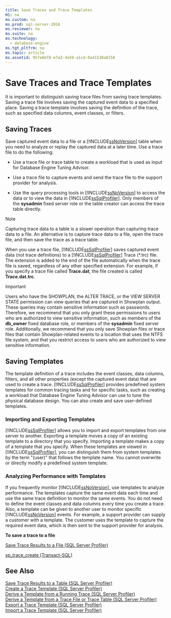 ```yaml
---
title: Save Traces and Trace Templates
H1: na
ms.custom: na
ms.prod: sql-server-2016
ms.reviewer: na
ms.suite: na
ms.technology: 
  - database-engine
ms.tgt_pltfrm: na
ms.topic: article
ms.assetid: 957e6bf8-e7a3-4a59-a1cd-0a41538a8158
---
```

# Save Traces and Trace Templates
  It is important to distinguish saving trace files from saving trace templates. Saving a trace file involves saving the captured event data to a specified place. Saving a trace template involves saving the definition of the trace, such as specified data columns, event classes, or filters.  
  
## Saving Traces  
 Save captured event data to a file or a [!INCLUDE[ssNoVersion](../../Token/Other/ssNoVersion_md.md)] table when you need to analyze or replay the captured data at a later time. Use a trace file to do the following:  
  
-   Use a trace file or trace table to create a workload that is used as input for Database Engine Tuning Advisor.  
  
-   Use a trace file to capture events and send the trace file to the support provider for analysis.  
  
-   Use the query processing tools in [!INCLUDE[ssNoVersion](../../Token/Other/ssNoVersion_md.md)] to access the data or to view the data in [!INCLUDE[ssSqlProfiler](../../Token/Other/ssSqlProfiler_md.md)]. Only members of the **sysadmin** fixed server role or the table creator can access the trace table directly.  
  
> [!NOTE]  
>  Capturing trace data to a table is a slower operation than capturing trace data to a file. An alternative is to capture trace data to a file, open the trace file, and then save the trace as a trace table.  
  
 When you use a trace file, [!INCLUDE[ssSqlProfiler](../../Token/Other/ssSqlProfiler_md.md)] saves captured event data \(not trace definitions\) to a [!INCLUDE[ssSqlProfiler](../../Token/Other/ssSqlProfiler_md.md)] Trace \(\*.trc\) file. The extension is added to the end of the file automatically when the trace file is saved, regardless of any other specified extension. For example, if you specify a trace file called **Trace.dat**, the file created is called **Trace.dat.trc**.  
  
> [!IMPORTANT]  
>  Users who have the SHOWPLAN, the ALTER TRACE, or the VIEW SERVER STATE permission can view queries that are captured in Showplan output. These queries may contain sensitive information such as passwords. Therefore, we recommend that you only grant these permissions to users who are authorized to view sensitive information, such as members of the **db\_owner** fixed database role, or members of the **sysadmin** fixed server role. Additionally, we recommend that you only save Showplan files or trace files that contain Showplan\-related events to a location that uses the NTFS file system, and that you restrict access to users who are authorized to view sensitive information.  
  
## Saving Templates  
 The template definition of a trace includes the event classes, data columns, filters, and all other properties \(except the captured event data\) that are used to create a trace. [!INCLUDE[ssSqlProfiler](../../Token/Other/ssSqlProfiler_md.md)] provides predefined system templates for common tracing tasks and for specific tasks, such as creating a workload that Database Engine Tuning Advisor can use to tune the physical database design. You can also create and save user\-defined templates.  
  
### Importing and Exporting Templates  
 [!INCLUDE[ssSqlProfiler](../../Token/Other/ssSqlProfiler_md.md)] allows you to import and export templates from one server to another. Exporting a template moves a copy of an existing template to a directory that you specify. Importing a template makes a copy of a template that you specify. When these templates are viewed in [!INCLUDE[ssSqlProfiler](../../Token/Other/ssSqlProfiler_md.md)], you can distinguish them from system templates by the term "\(user\)" that follows the template name. You cannot overwrite or directly modify a predefined system template.  
  
### Analyzing Performance with Templates  
 If you frequently monitor [!INCLUDE[ssNoVersion](../../Token/Other/ssNoVersion_md.md)], use templates to analyze performance. The templates capture the same event data each time and use the same trace definition to monitor the same events. You do not need to define the event classes and data columns every time you create a trace. Also, a template can be given to another user to monitor specific [!INCLUDE[ssNoVersion](../../Token/Other/ssNoVersion_md.md)] events. For example, a support provider can supply a customer with a template. The customer uses the template to capture the required event data, which is then sent to the support provider for analysis.  
  
 **To save a trace to a file**  
  
 [Save Trace Results to a File &#40;SQL Server Profiler&#41;](../../Topics/TopicNameContainA/Save-Trace-Results-to-a-File--SQL-Server-Profiler-.md)  
  
 [sp_trace_create &#40;Transact-SQL&#41;](../Topic/sp_trace_create%20\(Transact-SQL\).md)  
  
## See Also  
 [Save Trace Results to a Table &#40;SQL Server Profiler&#41;](../../Topics/TopicNameContainA/Save-Trace-Results-to-a-Table--SQL-Server-Profiler-.md)   
 [Create a Trace Template &#40;SQL Server Profiler&#41;](../../Topics/TopicNameContainA/Create-a-Trace-Template--SQL-Server-Profiler-.md)   
 [Derive a Template from a Running Trace &#40;SQL Server Profiler&#41;](../../Topics/TopicNameContainA/Derive-a-Template-from-a-Running-Trace--SQL-Server-Profiler-.md)   
 [Derive a Template from a Trace File or Trace Table &#40;SQL Server Profiler&#41;](../../Topics/TopicNameContainA/Derive-a-Template-from-a-Trace-File-or-Trace-Table--SQL-Server-Profiler-.md)   
 [Export a Trace Template &#40;SQL Server Profiler&#41;](../../Topics/TopicNameContainA/Export-a-Trace-Template--SQL-Server-Profiler-.md)   
 [Import a Trace Template &#40;SQL Server Profiler&#41;](../../Topics/TopicNameContainA/Import-a-Trace-Template--SQL-Server-Profiler-.md)  
  
  